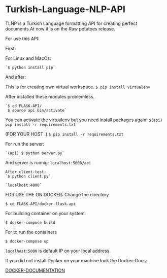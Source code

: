 # Turkish-Language-NLP-API
TLNP is a Turkish Language formatting API for creating perfect documents.At now it is on the
Raw potatoes release.

For use this API:

First:

For Linux and MacOs:

    `$ python install pip`

And after:

  This is for creating own virtual workspace.
    `$ pip install virtualenv`


After installed these modules problemless.

    `$ cd FLASK-API/
     $ source api bin/activate`
You can activate the virtualenv but you need install packages again:
     `$(api)  pip install -r requirements.txt`


(FOR YOUR HOST .)
     `$ pip install -r requirements.txt`

For run the server:

    `(api) $ python server.py`

And server is runnig:
    `localhost:5000/api`

    After client-test:
    `$ python client.py`

    `localhost:4000`


FOR USE THE ON DOCKER:
Change the directory

  `$ cd FLASK-API/docker-flask-api`

For building container on your system:

  `$ docker-compose build`

For to run the containers

  `$ docker-compose up`

  `localhost:5000` is default IP on your local address.


If you did not install Docker on your machine look the Docker-Docs:

  [DOCKER-DOCUMENTATION](https://docs.docker.com/)
